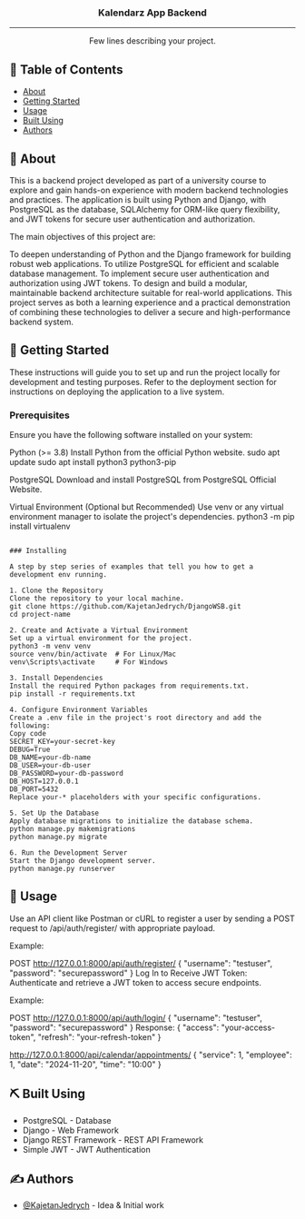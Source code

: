 <h3 align="center">Kalendarz App Backend</h3>

---

<p align="center"> Few lines describing your project.
    <br> 
</p>

## 📝 Table of Contents

- [About](#about)
- [Getting Started](#getting_started)
- [Usage](#usage)
- [Built Using](#built_using)
- [Authors](#authors)

## 🧐 About <a name = "about"></a>

This is a backend project developed as part of a university course to explore and gain hands-on experience with modern backend technologies and practices. The application is built using Python and Django, with PostgreSQL as the database, SQLAlchemy for ORM-like query flexibility, and JWT tokens for secure user authentication and authorization.

The main objectives of this project are:

To deepen understanding of Python and the Django framework for building robust web applications.
To utilize PostgreSQL for efficient and scalable database management.
To implement secure user authentication and authorization using JWT tokens.
To design and build a modular, maintainable backend architecture suitable for real-world applications.
This project serves as both a learning experience and a practical demonstration of combining these technologies to deliver a secure and high-performance backend system.
## 🏁 Getting Started <a name = "getting_started"></a>

These instructions will guide you to set up and run the project locally for development and testing purposes. Refer to the deployment section for instructions on deploying the application to a live system.

### Prerequisites

Ensure you have the following software installed on your system:

Python (>= 3.8)
Install Python from the official Python website.
sudo apt update
sudo apt install python3 python3-pip

PostgreSQL
Download and install PostgreSQL from PostgreSQL Official Website.


Virtual Environment (Optional but Recommended)
Use venv or any virtual environment manager to isolate the project's dependencies.
python3 -m pip install virtualenv


```

### Installing

A step by step series of examples that tell you how to get a development env running.

1. Clone the Repository
Clone the repository to your local machine.
git clone https://github.com/KajetanJedrych/DjangoWSB.git
cd project-name

2. Create and Activate a Virtual Environment
Set up a virtual environment for the project.
python3 -m venv venv
source venv/bin/activate  # For Linux/Mac
venv\Scripts\activate     # For Windows

3. Install Dependencies
Install the required Python packages from requirements.txt.
pip install -r requirements.txt

4. Configure Environment Variables
Create a .env file in the project's root directory and add the following:
Copy code
SECRET_KEY=your-secret-key
DEBUG=True
DB_NAME=your-db-name
DB_USER=your-db-user
DB_PASSWORD=your-db-password
DB_HOST=127.0.0.1
DB_PORT=5432
Replace your-* placeholders with your specific configurations.

5. Set Up the Database
Apply database migrations to initialize the database schema.
python manage.py makemigrations
python manage.py migrate

6. Run the Development Server
Start the Django development server.
python manage.py runserver

```

## 🎈 Usage <a name="usage"></a>

Use an API client like Postman or cURL to register a user by sending a POST request to /api/auth/register/ with appropriate payload.

Example:

POST http://127.0.0.1:8000/api/auth/register/
{
    "username": "testuser",
    "password": "securepassword"
}
Log In to Receive JWT Token:
Authenticate and retrieve a JWT token to access secure endpoints.

Example:

POST http://127.0.0.1:8000/api/auth/login/
{
    "username": "testuser",
    "password": "securepassword"
}
Response:
{
    "access": "your-access-token",
    "refresh": "your-refresh-token"
}

http://127.0.0.1:8000/api/calendar/appointments/
{
  "service": 1,
  "employee": 1,
  "date": "2024-11-20",
  "time": "10:00"
}

## ⛏️ Built Using <a name = "built_using"></a>

- PostgreSQL - Database
- Django - Web Framework
- Django REST Framework - REST API Framework
- Simple JWT - JWT Authentication

## ✍️ Authors <a name = "authors"></a>

- [@KajetanJedrych](https://github.com/KajetanJedrych) - Idea & Initial work




